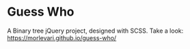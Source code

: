 # Guess Who

A Binary tree jQuery project, designed with SCSS. 
Take a look: https://morlevari.github.io/guess-who/
